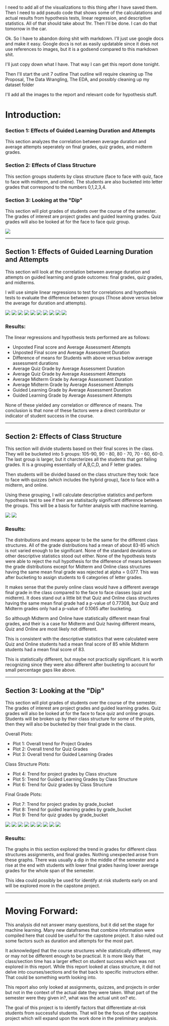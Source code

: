I need to add all of the visualizations to this thing after I have saved them. Then I need to add pseudo code that
shows some of the calculatations and actual results from hypothesis tests, linear regression, and descriptive statistics.
All of that should take about 1hr. Then I'll be done. I can do that tomorrow in the car.

Ok. So I have to abandon doing shit with markdown. I'll just use google docs and make it easy. Google docs is not as easily updatable since it does not use references to images, but it is a godsend compared to this markdown shit.

I'll just copy down what I have. That way I can get this report done tonight.

Then I'll start the unit 7 outline That outline will require cleaning up The Proposal, The Data Wrangling, The EDA, and possibly cleaning up my dataset folder

I'll add all the images to the report and relevant code for hypothesis stuff. 

# Introduction:

### Section 1: Effects of Guided Learning Duration and Attempts

This section analyzes the correlation between average duration and average attempts seperately on final grades, quiz grades, and midterm grades.

### Section 2: Effects of Class Structure

This section groups students by class structure (face to face with quiz, face to face with midterm, and online). The
students are also bucketed into letter grades that correspond to the numbers 0,1,2,3,4.

### Section 3: Looking at the "Dip"

This section will plot grades of students over the course of the semester. The grades of interest are project grades
and guided learning grades. Quiz grades will also be looked at for the face to face quiz group.



<img src = "figures/">

****
## Section 1: Effects of Guided Learning Duration and Attempts

This section will look at the correlation between average duration and attempts on guided learning and grade outcomes: final grades, quiz grades, and midterms.

I will use simple linear regressions to test for correlations and hypothesis tests to evaluate the difference between groups (Those above versus below the average for duration and attempts).

<img src = "figures/Unposted Final score by Average Assessment Attempts.png">

<img src = "figures/Grade Distribution for Students with Above Average Duration.png">
<img src = "figures/Grade Distribution for Students with Below Average Duration.png">

<img src = "figures/Unposted Final score by Average Assessment Duration.png">

<img src = "figures/Average Quiz Grade by Average Assessment Duration.png">
<img src = "figures/Average Quiz Grade by Average Assessment Attempts.png">

<img src = "figures/Midterm Grade (%) by Average Assessment Duration.png">
<img src = "figures/Midterm Grade (%) by Average Assessment Attempts.png">

<img src = "figures/Guided Learning Grade by Average Assessment Duration.png">
<img src = "figures/Guided Learning Grade by Average Assessment Attempts.png">

### Results:

The linear regressions and hypothesis tests performed are as follows:
 * Unposted Final score and Average Assessment Attempts
 * Unposted Final score and Average Assessment Duration
 * Difference of means for Students with above versus below average assessment durations
 * Average Quiz Grade by Average Assessment Duration
 * Average Quiz Grade by Average Assessment Attempts
 * Average Midterm Grade by Average Assessment Duration
 * Average Midterm Grade by Average Assessment Attempts
 * Guided Learning Grade by Average Assessment Duration
 * Guided Learning Grade by Average Assessment Attempts

None of these yielded any correlation or difference of means. The conclusion is that none of these factors were
a direct contributor or indicator of student success in the course.

****
## Section 2: Effects of Class Structure

This section will divide students based on their final scores in the class. They will be bucketed into 5 groups: 105-90, 90 - 80, 80 - 70, 70 - 60, 60-0. The last group is larger, but it charcterizes all the students that got failing grades. It is a grouping essentially of A,B,C,D, and F letter grades.

Then students will be divided based on the class structure they took: face to face with quizzes (which includes the hybrid group), face to face with a midterm, and online.

Using these grouping, I will calculate descriptive statistics and perform hypothesis test to see if their are statisitaclly significant difference between the groups. This will be a basis for furhter analysis with machine learning.

<img src = "figures/Grade Distribution by Class Structure.png">

<img src = "figures/Grade Distribution by Class Structure (bucketed).png">



### Results:

The distributions and means appear to be the same for the different class structures. All of the grade distributions had a mean of about 83-85 which is not varied enough to be significant. None of the standard deviations or other descriptive statistics stood out either. None of the hypothesis tests were able to reject the null hypothesis for the difference of means between the grade distributions except for Midterm and Online class structures having the same mean final grade was rejected at alpha = 0.077. This was after bucketing to assign students to 6 categories of letter grades. 

It makes sense that the purely online class would have a different average final grade in the class compared to the face to face classes (quiz and midterm). It does stand out a little bit that Quiz and Online class structures having the same mean final grade had a p-value of 0.77308, but Quiz and Midterm grades only had a p-value of 0.1065 after bucketing. 

So although Midterm and Online have statistically different mean final grades, and their is a case for Midterm and Quiz having different means, Quiz and Online are most likely not different.

This is consistent with the descriptive statistics that were calculated were Quiz and Online students had a mean final score of 85 while Midterm students had a mean final score of 83.

This is statistically different, but maybe not practically significant. It is worth recognizing since they were also different after bucketing to account for small percentage gaps like above.

****
## Section 3: Looking at the "Dip"

This section will plot grades of students over the course of the semester. 
The grades of interest are project grades and guided learning grades. 
Quiz grades will also be looked at for the face to face quiz and online groups.
Students will be broken up by their class structure for some of the plots, then they will also be bucketed by their
final grade in the class.

Overall Plots:
 * Plot 1: Overall trend for Project Grades
 * Plot 2: Overall trend for Quiz Grades
 * Plot 3: Overall trend for Guided Learning Grades

Class Structure Plots:
 * Plot 4: Trend for project grades by Class structure
 * Plot 5: Trend for Guided Learning Grades by Class Structure 
 * Plot 6: Trend for Quiz grades by Class Structure

Final Grade Plots:
 * Plot 7: Trend for project grades by grade_bucket 
 * Plot 8: Trend for guided learning grades by grade_bucket 
 * Plot 9: Trend for quiz grades by grade_bucket
 
 
<img src = "figures/Overall trend for Project Grades.png">
<img src = "figures/Overall trend for Guided Learning Grades.png">
<img src = "figures/Overall trend for Quiz Grades.png">

<img src = "figures/Trend for Project Grades by Class Structure.png">
<img src = "figures/Trend for Guided Learning Grades by Class Structure.png">
<img src = "figures/Trend for Quiz Grades by Class Structure.png">

<img src = "figures/Trend for Project Grades by Final Grade.png">
<img src = "figures/Trend for Guided Learning Grades by Final Grade.png">
<img src = "figures/Trend for Quiz Grades by Final Grade.png">
 
 
### Results:

The graphs in this section explored the trend in grades for different class structures assignments, and final grades.
Nothing unexpected arose from these graphs. There was usually a dip in the middle of the semester and a rise at the end with students with lower final grades having lower average grades for the whole span of the semester.

This idea could possibly be used for identify at risk students early on and will be explored more in the capstone project.





***
# Moving Forward:

This analysis did not answer many questions, but it did set the stage for machine learning. Many new dataframes that combine information were compiled here that could be useful for the capstone project. It also ruled out some factors such as duration and attempts for the most part.

It acknowledged that the course structures while statistically different, may or may not be different enough to be practical. It is more likely that class/section time has a larger effect on student success which was not explored in this report. While this report looked at class structure, it did not delve into courses/sections and tie that back to 
specific instructors either. That could be something worth looking into.

This report also only looked at assignments, quizzes, and projects in order but not in the context of the actual date they were taken. What part of the semester were they given in?, what was the actual unit on? etc.

The goal of this project is to identify factors that differentiate at-risk students from successful students. That will be the focus of the capstone project which will expand upon the work done in the preliminary analysis.